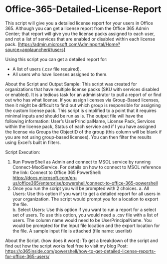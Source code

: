 # Office-365-Detailed-License-Report

This script will give you a detailed license report for your users in Office 365. 
Although you can get a license report from the Office 365 Admin Center; that report will give you the license packs assigned to each user, and not a list of services that are enabled or disabled within each license pack. [https://admin.microsoft.com/Adminportal/Home?source=applauncher#/users]
 
Using this script you can get a detailed report for: 
- A list of users (.csv file required).
- All users who have licenses assigned to them. 

About the Script and Output Sample: 
This script was created for organizations that have multiple license packs (SKU with services disabled or enabled). It is a tedious task for an administrator to pull a report of or find out who has what license. If you assign licenses via Group-Based licenses, then it might be difficult to find out which group is responsible for assigning the custom license pack. 
This script is simplified to a point that it requires minimal inputs and should be run as is. 
The output file will have the following information: User’s UserPrincipalName, License Pack, Services within the license pack, Status of each service and if I you have assigned the license via Groups the ObjectID of the group (this column will be blank if you are not using group-based licenses). You can then filter the results using Excel’s built in filters. 
 

Script Execution: 
1)	Run PowerShell as Admin and connect to MSOL service by running Connect-MsolService. For details on how to connect to MSOL reference the link:  Connect to Office 365 PowerShell: https://docs.microsoft.com/en-us/office365/enterprise/powershell/connect-to-office-365-powershell 
2)	Once you run the script you will be prompted with 2 choices. 
  a.	All Users: Use this option if you want to get a detailed report for all users in your organization. The script would prompt you for a location to export the file.  
  b.	Select Users: Use this option if you want to run a report for a select set of users. To use this option, you would need a .csv file with a list of users. The column name would need to be UserPrincipalName. You would be prompted for the Input file location and the export location for the file. A sample input file is attached (file name: userlist)


About the Script. (how does it work): 
To get a breakdown of the script and find out how the script works feel free to visit my blog Post: https://o365inside.com/powershell/how-to-get-detailed-license-reports-for-office-365-users/

